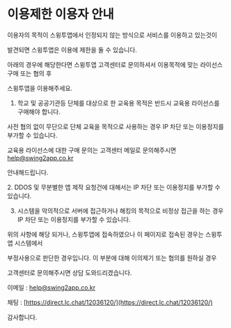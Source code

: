 # 이용제한 이용자 안내

이용자의 목적이 스윙투앱에서 인정되지 않는 방식으로 서비스를 이용하고 있는것이&#x20;

발견되면 스윙투앱은 이용에 제한을 둘 수 있습니다.

아래의 경우에 해당한다면 스윙투앱 고객센터로 문의하셔서 이용목적에 맞는 라이선스 구매 또는 협의 후&#x20;

스윙투앱을 이용해주세요.



1. 학교 및 공공기관등 단체를 대상으로 한 교육용 목적은 반드시 교육용 라이선스를 구매해야 합니다.

&#x20;      사전 협의 없이 무단으로 단체 교육을 목적으로 사용하는 경우  IP 차단 또는 이용정지를 부가할 수 있습니다.

&#x20;      교육용 라이선스에 대한 구매 문의는 고객센터 메일로 문의해주시면 help@swing2app.co.kr&#x20;

&#x20;      안내해드립니다.

&#x20; 2\.   DDOS 및 무분별한 앱 제작 요청건에 대해서는 IP 차단 또는 이용정지를 부가할 수 있습니다.

3. 시스템을 악의적으로 서버에 접근하거나 해킹의 목적으로 비정상 접근을 하는 경우 IP 차단 또는 이용정지를 부가할 수 있습니다.



위의 사항에 해당 되거나, 스윙투앱에 접속하였으나 이 페이지로 접속된 경우는 스윙투앱 시스템에서&#x20;

부정사용으로 판단한 경우입니다. 이 부분에 대해 이의제기 또는 협의를 원하실 경우

고객센터로 문의해주시면 상담 도와드리겠습니다.



이메일 : help@swing2app.co.kr

채팅 : [https://direct.lc.chat/12036120/](https://direct.lc.chat/12036120/)



감사합니다.
